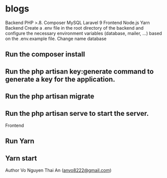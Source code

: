 # blogs

Backend
  PHP >.8.
  Composer
  MySQL
  Laravel 9
Frontend
  Node.js
  Yarn
Backend
  Create a .env file in the root directory of the backend and configure the necessary environment variables (database, mailer, ...) based on the .env.example file.
  Change name database
  ## Run the composer install 
  ## Run the php artisan key:generate command to generate a key for the application.
  ## Run the php artisan migrate 
  ## Run the php artisan serve to start the server.
Frontend
  ## Run Yarn
  ## Yarn start
Author
Vo Nguyen Thai An (anvo8222@gmail.com)